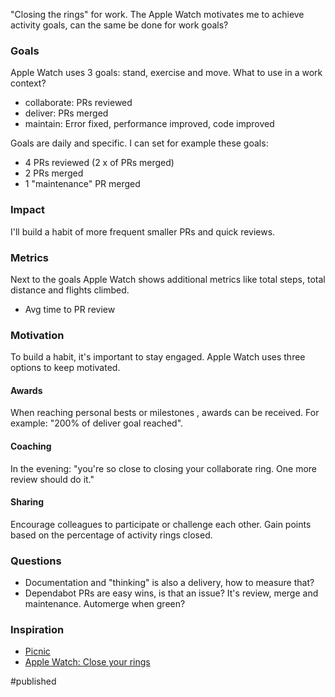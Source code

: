"Closing the rings" for work. The Apple Watch motivates me to achieve activity goals, can the same be done for work goals?

### Goals
Apple Watch uses 3 goals: stand, exercise and move. What to use in a work context?

- collaborate: PRs reviewed 
- deliver: PRs merged
- maintain: Error fixed, performance improved, code improved 

Goals are daily and specific. I can set for example these goals:
- 4 PRs reviewed (2 x of PRs merged)
- 2 PRs merged
- 1 "maintenance" PR merged

### Impact
I'll  build a habit of more frequent smaller PRs and quick reviews. 

### Metrics
Next to the goals Apple Watch shows additional metrics like total steps, total distance and flights climbed.

- Avg time to PR review 

### Motivation
To build a habit, it's important to stay engaged. Apple Watch uses three options to keep motivated.

#### Awards
When reaching personal bests or milestones  , awards can be received. For example: "200% of deliver goal reached".

#### Coaching
In the evening: "you're so close to closing your collaborate ring. One more review should do it."

#### Sharing
Encourage colleagues to participate or challenge each other. Gain points based on the percentage of activity rings closed.

### Questions
- Documentation and "thinking" is also a delivery, how to measure that?
- Dependabot PRs are easy wins, is that an issue? It's review, merge and maintenance. Automerge when green? 

### Inspiration
- [Picnic](https://github.com/PicnicSupermarket/pr-leaderboard)
- [Apple Watch: Close your rings](https://www.apple.com/watch/close-your-rings/)

#published 